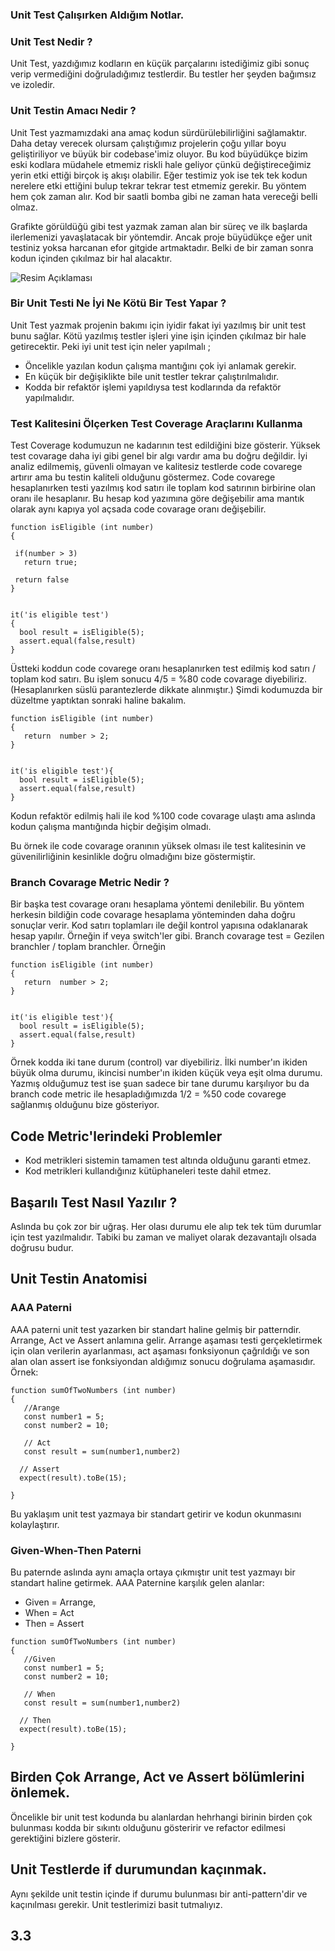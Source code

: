 ### Unit Test Çalışırken Aldığım Notlar.

### Unit Test Nedir ?
Unit Test, yazdığımız kodların en küçük parçalarını istediğimiz gibi sonuç verip vermediğini
doğruladığımız testlerdir. Bu testler her şeyden bağımsız ve izoledir. 

### Unit Testin Amacı Nedir ? 
Unit Test yazmamızdaki ana amaç kodun sürdürülebilirliğini sağlamaktır. Daha detay verecek olursam
çalıştığımız projelerin çoğu yıllar boyu geliştiriliyor ve büyük bir codebase'imiz oluyor. Bu kod 
büyüdükçe bizim eski kodlara müdahele etmemiz riskli hale geliyor çünkü değiştireceğimiz yerin etki
ettiği birçok iş akışı olabilir. Eğer testimiz yok ise tek tek kodun nerelere etki ettiğini bulup
tekrar tekrar test etmemiz gerekir. Bu yöntem hem çok zaman alır. Kod bir saatli bomba gibi ne zaman
hata vereceği belli olmaz.


Grafikte görüldüğü gibi test yazmak zaman alan bir süreç ve ilk başlarda ilerlemenizi 
yavaşlatacak bir yöntemdir. Ancak proje büyüdükçe eğer unit testiniz yoksa harcanan efor
gitgide artmaktadır. Belki de bir zaman sonra kodun içinden çıkılmaz bir hal alacaktır.

![Resim Açıklaması](assets/unit_test_1)


### Bir Unit Testi Ne İyi Ne Kötü Bir Test Yapar ? 
Unit Test yazmak projenin bakımı için iyidir fakat iyi yazılmış bir unit test bunu sağlar. Kötü
yazılmış testler işleri yine işin içinden çıkılmaz bir hale getirecektir. Peki iyi unit test için 
neler yapılmalı ; 
 - Öncelikle yazılan kodun çalışma mantığını çok iyi anlamak gerekir.
 - En küçük bir değişiklikte bile unit testler tekrar çalıştırılmalıdır.
 - Kodda bir refaktör işlemi yapıldıysa test kodlarında da refaktör yapılmalıdır.

### Test Kalitesini Ölçerken Test Coverage Araçlarını Kullanma
Test Coverage kodumuzun ne kadarının test edildiğini bize gösterir. Yüksek test covarage daha iyi 
gibi genel bir algı vardır ama bu doğru değildir. İyi analiz edilmemiş, güvenli olmayan ve kalitesiz
testlerde code covarege artırır ama bu testin kaliteli olduğunu göstermez. 
Code covarege hesaplanırken testi yazılmış kod satırı ile toplam kod satırının birbirine olan oranı ile hesaplanır. Bu hesap kod yazımına göre değişebilir ama mantık olarak aynı kapıya yol açsada code covarage oranı değişebilir.

```
function isEligible (int number)
{

 if(number > 3)
   return true;

 return false
}


it('is eligible test')
{
  bool result = isEligible(5);
  assert.equal(false,result)
}

```

Üstteki koddun code covarege oranı hesaplanırken  test edilmiş kod satırı / toplam kod satırı. Bu işlem sonucu 4/5 = %80 code covarage diyebiliriz. (Hesaplanırken süslü parantezlerde dikkate alınmıştır.)  Şimdi kodumuzda bir düzeltme yaptıktan sonraki haline bakalım.

```
function isEligible (int number)
{
   return  number > 2;
}


it('is eligible test'){
  bool result = isEligible(5);
  assert.equal(false,result)
}

```
Kodun refaktör edilmiş hali ile kod %100 code covarage ulaştı ama aslında kodun çalışma mantığında hiçbir değişim olmadı.

Bu örnek ile code covarage oranının yüksek olması ile test kalitesinin ve güvenilirliğinin kesinlikle doğru olmadığını bize göstermiştir.

### Branch Covarage Metric Nedir ? 
Bir başka test covarage oranı hesaplama yöntemi denilebilir. Bu yöntem herkesin bildiğin code covarage hesaplama yönteminden daha doğru sonuçlar verir. Kod satırı toplamları ile değil kontrol yapısına odaklanarak hesap yapılır. Örneğin if veya switch'ler gibi. Branch covarage test = Gezilen branchler / toplam branchler. Örneğin

```
function isEligible (int number)
{
   return  number > 2;
}


it('is eligible test'){
  bool result = isEligible(5);
  assert.equal(false,result)
}

```

Örnek kodda iki tane durum (control) var diyebiliriz. İlki number'ın ikiden büyük olma durumu, ikincisi number'ın ikiden küçük veya eşit olma durumu. Yazmış olduğumuz test ise şuan sadece
bir tane durumu karşılıyor bu da branch code metric ile hesapladığımızda 1/2 = %50 code covarege sağlanmış olduğunu bize gösteriyor.


## Code Metric'lerindeki Problemler
- Kod metrikleri sistemin tamamen test altında olduğunu garanti etmez.
- Kod metrikleri kullandığınız kütüphaneleri teste dahil  etmez.

## Başarılı Test Nasıl Yazılır ?
Aslında bu çok zor bir uğraş. Her olası durumu ele alıp tek tek tüm durumlar için test yazılmalıdır. Tabiki bu zaman ve maliyet olarak dezavantajlı olsada doğrusu budur.

## Unit Testin Anatomisi
### AAA Paterni
AAA paterni unit test yazarken bir standart haline gelmiş bir patterndir. Arrange, Act ve Assert anlamına gelir. Arrange aşaması testi gerçekletirmek için olan verilerin ayarlanması,
act aşaması fonksiyonun çağrıldığı ve son alan olan assert ise fonksiyondan aldığımız
sonucu doğrulama aşamasıdır. Örnek:

```
function sumOfTwoNumbers (int number)
{
   //Arange
   const number1 = 5;
   const number2 = 10;

   // Act
   const result = sum(number1,number2)

  // Assert
  expect(result).toBe(15);
   
}

```

Bu yaklaşım unit test yazmaya bir standart getirir ve kodun okunmasını kolaylaştırır.

### Given-When-Then Paterni
Bu paternde aslında aynı amaçla ortaya çıkmıştır unit test yazmayı bir standart haline
getirmek.
AAA Paternine karşılık gelen alanlar:
 - Given = Arrange,
 - When = Act
 - Then = Assert

```
function sumOfTwoNumbers (int number)
{
   //Given
   const number1 = 5;
   const number2 = 10;

   // When
   const result = sum(number1,number2)

  // Then
  expect(result).toBe(15);
   
}

```

## Birden Çok Arrange, Act ve Assert bölümlerini önlemek.
Öncelikle bir unit test kodunda bu alanlardan hehrhangi birinin birden çok bulunması
kodda bir sıkıntı olduğunu gösteririr ve refactor edilmesi gerektiğini bizlere gösterir.

## Unit Testlerde if durumundan kaçınmak.
Aynı şekilde unit testin içinde if durumu bulunması bir anti-pattern'dir ve kaçınılması gerekir. Unit testlerimizi basit tutmalıyız.

## 3.3






